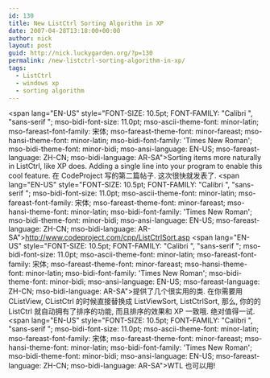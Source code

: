 ```yaml
---
id: 130
title: New ListCtrl Sorting Algorithm in XP
date: 2007-04-28T13:18:00+00:00
author: nick
layout: post
guid: http://nick.luckygarden.org/?p=130
permalink: /new-listctrl-sorting-algorithm-in-xp/
tags:
  - ListCtrl
  - windows xp
  - sorting algorithm
---
```

<span lang="EN-US" style="FONT-SIZE: 10.5pt; FONT-FAMILY:  "Calibri ", "sans-serif "; mso-bidi-font-size: 11.0pt; mso-ascii-theme-font: minor-latin; mso-fareast-font-family: 宋体; mso-fareast-theme-font: minor-fareast; mso-hansi-theme-font: minor-latin; mso-bidi-font-family: 'Times New Roman'; mso-bidi-theme-font: minor-bidi; mso-ansi-language: EN-US; mso-fareast-language: ZH-CN; mso-bidi-language: AR-SA">Sorting items more naturally in ListCtrl, like XP does. Adding a single line into your program to enable this cool feature.</span> 
在 CodeProject 写的第二篇帖子. 这次很快就发表了. 
<span lang="EN-US" style="FONT-SIZE: 10.5pt; FONT-FAMILY:  "Calibri ", "sans-serif "; mso-bidi-font-size: 11.0pt; mso-ascii-theme-font: minor-latin; mso-fareast-font-family: 宋体; mso-fareast-theme-font: minor-fareast; mso-hansi-theme-font: minor-latin; mso-bidi-font-family: 'Times New Roman'; mso-bidi-theme-font: minor-bidi; mso-ansi-language: EN-US; mso-fareast-language: ZH-CN; mso-bidi-language: AR-SA"><a href="http://www.codeproject.com/cpp/ListCtrlSort.asp">http://www.codeproject.com/cpp/ListCtrlSort.asp</a></span>
<span lang="EN-US" style="FONT-SIZE: 10.5pt; FONT-FAMILY:  "Calibri ", "sans-serif "; mso-bidi-font-size: 11.0pt; mso-ascii-theme-font: minor-latin; mso-fareast-font-family: 宋体; mso-fareast-theme-font: minor-fareast; mso-hansi-theme-font: minor-latin; mso-bidi-font-family: 'Times New Roman'; mso-bidi-theme-font: minor-bidi; mso-ansi-language: EN-US; mso-fareast-language: ZH-CN; mso-bidi-language: AR-SA">提供了几个很实用的类. 在你需要用 CListView, CListCtrl 的时候直接替换成 ListViewSort, ListCtrlSort, 那么, 你的的 ListCtrl 就自动拥有了排序的功能, 而且排序的效果和 XP 一致哦. 绝对值得一试.</span>
<span lang="EN-US" style="FONT-SIZE: 10.5pt; FONT-FAMILY:  "Calibri ", "sans-serif "; mso-bidi-font-size: 11.0pt; mso-ascii-theme-font: minor-latin; mso-fareast-font-family: 宋体; mso-fareast-theme-font: minor-fareast; mso-hansi-theme-font: minor-latin; mso-bidi-font-family: 'Times New Roman'; mso-bidi-theme-font: minor-bidi; mso-ansi-language: EN-US; mso-fareast-language: ZH-CN; mso-bidi-language: AR-SA">WTL 也可以用!</span>
